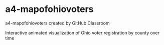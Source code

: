 # a4-mapofohiovoters
a4-mapofohiovoters created by GitHub Classroom

Interactive animated visualization of Ohio voter registration by county over time
